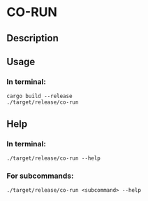 # CO-RUN

## Description

## Usage

### In terminal:
```
cargo build --release
./target/release/co-run
```

## Help

### In terminal:
```
./target/release/co-run --help
```

### For subcommands:
```
./target/release/co-run <subcommand> --help
```